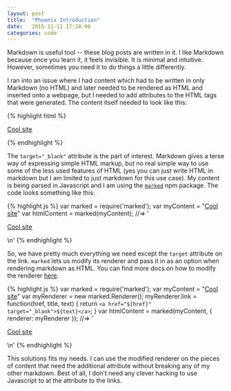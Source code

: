 ```yaml
---
layout: post
title:  "Phoenix Introduction"
date:   2015-11-11 17:28:00
categories: code
---
```


Markdown is useful tool -- these blog posts are written in it. I like Markdown because once you learn it, it feels invisible. It is minimal and intuitive. However, sometimes you need it to do things a little differently.

I ran into an issue where I had content which had to be written in only Markdown (no HTML) and later needed to be rendered as HTML and inserted onto a webpage, but I needed to add attributes to the HTML tags that were generated. The content itself needed to look like this:

{% highlight html %}
<p><a href="http://blog.danielcorin.com/" target="_blank">Cool site</a></p>
{% endhighlight %}

The `target="_blank"` attribute is the part of interest. Markdown gives a terse way of expressing simple HTML markup, but no real simple way to use some of the less used features of HTML (yes you can just write HTML in markdown but I am limited to just markdown for this use case). My content is being parsed in Javascript and I am using the [`marked`](https://www.npmjs.com/package/marked) npm package. The code looks something like this:

{% highlight js %}
var marked = require('marked');
var myContent = "[Cool site](https://google.com)"
var htmlContent = marked(myContent);
//=> '<p><a href="https://google.com">Cool site</a></p>\n'
{% endhighlight %}

So, we have pretty much everything we need except the `target` attribute on the link. `marked` lets us modify its renderer and pass it in as an option when rendering markdown as HTML. You can find more docs on how to modify the renderer [here](https://github.com/chjj/marked#renderer).

{% highlight js %}
var marked = require('marked');
var myContent = "[Cool site](https://google.com)"
var myRenderer = new marked.Renderer();
myRenderer.link = function(href, title, text) {
    return `<a href="${href}" target="_blank">${text}</a>`;
}
var htmlContent = marked(myContent, {
    renderer: myRenderer
});
//=> '<p><a href="https://google.com" target="_blank">Cool site</a></p>\n'
{% endhighlight %}

This solutions fits my needs. I can use the modified renderer on the pieces of content that need the additional attribute without breaking any of my other markdown. Best of all, I don't need any clever hacking to use Javascript to at the attribute to the links.

